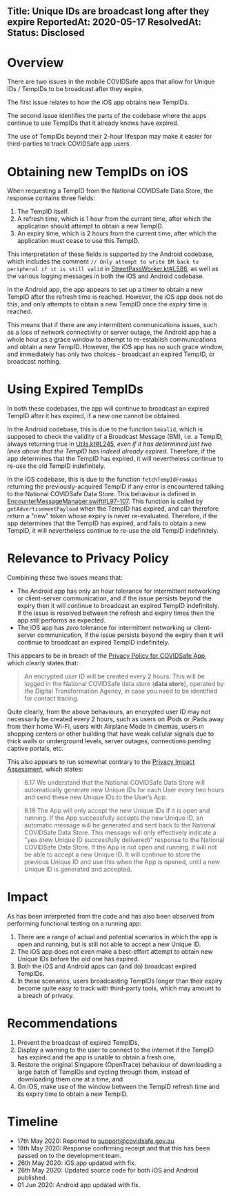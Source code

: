 Title: Unique IDs are broadcast long after they expire
ReportedAt: 2020-05-17
ResolvedAt: 
Status: Disclosed
---

# Overview

There are two issues in the mobile COVIDSafe apps that allow for Unique IDs / TempIDs to be broadcast after they expire.

The first issue relates to how the iOS app obtains new TempIDs.

The second issue identifies the parts of the codebase where the apps continue to use TempIDs that it already knows have expired.

The use of TempIDs beyond their 2-hour lifespan may make it easier for third-parties to track COVIDSafe app users.

# Obtaining new TempIDs on iOS

When requesting a TempID from the National COVIDSafe Data Store, the response contains three fields:

1. The TempID itself.
1. A refresh time, which is 1 hour from the current time, after which the application should attempt to obtain a new TempID.
1. An expiry time, which is 2 hours from the current time, after which the application must cease to use this TempID.

This interpretation of these fields is supported by the Android codebase, which includes the comment `// Only attempt to write BM back to peripheral if it is still valid` in [StreetPassWorker.kt#L586](https://github.com/AU-COVIDSafe/mobile-android/blob/b827cf3ccef72a3d38c6fc37466a99868823540f/app/src/main/java/au/gov/health/covidsafe/streetpass/StreetPassWorker.kt#L586), as well as the various logging messages in both the iOS and Android codebase.

In the Android app, the app appears to set up a timer to obtain a new TempID after the refresh time is reached. However, the iOS app does not do this, and only attempts to obtain a new TempID once the _expiry_ time is reached.

This means that if there are any intermittent communications issues, such as a loss of network connectivity or server outage, the Android app has a whole hour as a grace window to attempt to re-establish communications and obtain a new TempID. However, the iOS app has no such grace window, and immediately has only two choices - broadcast an expired TempID, or broadcast nothing.

# Using Expired TempIDs

In both these codebases, the app will continue to broadcast an expired TempID after it has expired, if a new one cannot be obtained.

In the Android codebase, this is due to the function `bmValid`, which is supposed to check the validity of a Broadcast Message (BM), i.e. a TempID, always returning true in [Utils.kt#L245](https://github.com/AU-COVIDSafe/mobile-android/blob/696e4ed498623a763b3fefc6982d2567691ea48d/app/src/main/java/au/gov/health/covidsafe/Utils.kt#L245), _even if it has determined just two lines above that the TempID has indeed already expired._ Therefore, if the app determines that the TempID has expired, it will nevertheless continue to re-use the old TempID indefinitely.

In the iOS codebase, this is due to the function `fetchTempIdFromApi` returning the previously-acquired TempID if any error is encountered talking to the National COVIDSafe Data Store. This behaviour is defined in [EncounterMessageManager.swift#L97-107](https://github.com/AU-COVIDSafe/mobile-ios/blob/3640e52eb2c29b55a8daab304c214750c389d1b2/CovidSafe/EncounterMessageManager.swift#L97-L107). This function is called by `getAdvertisementPayload` when the TempID has expired, and can therefore return a "new" token whose expiry is never re-evaluated. Therefore, if the app determines that the TempID has expired, and fails to obtain a new TempID, it will nevertheless continue to re-use the old TempID indefinitely.

# Relevance to Privacy Policy

Combining these two issues means that:

- The Android app has only an hour tolerance for intermittent networking or client-server communication, and if the issue persists beyond the expiry then it will continue to broadcast an expired TempID indefinitely. If the issue is resolved between the refresh and expiry times then the app still performs as expected.
- The iOS app has _zero_ tolerance for intermittent networking or client-server communication, if the issue persists beyond the expiry then it will continue to broadcast an expired TempID indefinitely.

This appears to be in breach of the [Privacy Policy for COVIDSafe App](https://www.health.gov.au/using-our-websites/privacy/privacy-policy-for-covidsafe-app#when-you-use-covidsafe), which clearly states that:

> An encrypted user ID will be created every 2 hours. This will be logged in the National COVIDSafe data store (**data store**), operated by the Digital Transformation Agency, in case you need to be identified for contact tracing.

Quite clearly, from the above behaviours, an encrypted user ID may not necessarily be created every 2 hours, such as users on iPods or iPads away from their home Wi-Fi, users with Airplane Mode in cinemas, users in shopping centers or other building that have weak cellular signals due to thick walls or underground levels, server outages, connections pending captive portals, etc.

This also appears to run somewhat contrary to the [Privacy Impact Assessment](https://www.health.gov.au/resources/publications/covidsafe-application-privacy-impact-assessment), which states:

> 8.17 We understand that the National COVIDSafe Data Store will automatically generate new Unique IDs for each User every two hours and send these new Unique IDs to the User’s App.

> 8.18 The App will only accept the new Unique IDs if it is open and running. If the App successfully accepts the new Unique ID, an automatic message will be generated and sent back to the National COVIDSafe Data Store. This message will only effectively indicate a "yes (new Unique ID successfully delivered)" response to the National COVIDSafe Data Store. If the App is not open and running, it will not be able to accept a new Unique ID. It will continue to store the previous Unique ID and use this when the App is opened, until a new Unique ID is generated and accepted.

# Impact

As has been interpreted from the code and has also been observed from performing functional testing on a running app:

1. There are a range of actual and potential scenarios in which the app is open and running, but is still not able to accept a new Unique ID.
1. The iOS app does not even make a best-effort attempt to obtain new Unique IDs before the old one has expired.
1. Both the iOS and Android apps can (and do) broadcast expired TempIDs.
1. In these scenarios, users broadcasting TempIDs longer than their expiry become quite easy to track with third-party tools, which may amount to a breach of privacy.

# Recommendations

1. Prevent the broadcast of expired TempIDs,
1. Display a warning to the user to connect to the internet if the TempID has expired and the app is unable to obtain a fresh one,
1. Restore the original Singapore (OpenTrace) behaviour of downloading a large batch of TempIDs and cycling through them, instead of downloading them one at a time, and
1. On iOS, make use of the window between the TempID refresh time and its expiry time to obtain a new TempID.

# Timeline
- 17th May 2020: Reported to support@covidsafe.gov.au
- 18th May 2020: Response confirming receipt and that this has been passed on to the development team.
- 26th May 2020: iOS app updated with fix.
- 26th May 2020: Updated source code for both iOS and Android published.
- 01 Jun 2020: Android app updated with fix.